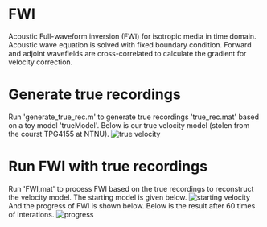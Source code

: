 # FWI
Acoustic Full-waveform inversion (FWI) for isotropic media in time domain.\
Acoustic wave equation is solved with fixed boundary condition. Forward and adjoint wavefields are cross-correlated to calculate the gradient for velocity correction.

# Generate true recordings
Run 'generate_true_rec.m' to generate true recordings 'true_rec.mat' based on a toy model 'trueModel'. Below is our true velocity model (stolen from the courst TPG4155 at NTNU).
![true velocity](https://user-images.githubusercontent.com/45905048/68906553-f81c5b80-0744-11ea-90ab-1384d10d7f28.jpg)
# Run FWI with true recordings
Run 'FWI,mat' to process FWI based on the true recordings to reconstruct the velocity model. The starting model is given below.
![starting velocity](https://user-images.githubusercontent.com/45905048/68906711-855fb000-0745-11ea-812b-d576b0eb66ec.jpg)
And the progress of FWI is shown below. Below is the result after 60 times of interations.
![progress](https://user-images.githubusercontent.com/45905048/68906398-66145300-0744-11ea-85ae-a0602992f461.jpg)
